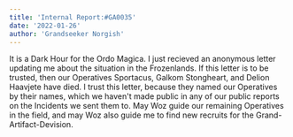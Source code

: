 ```yaml
---
title: 'Internal Report:#GA0035'
date: '2022-01-26'
author: 'Grandseeker Norgish'
---
```


It is a Dark Hour for the Ordo Magica. I just recieved an anonymous letter
updating me about the situation in the Frozenlands. If this letter is to be trusted,
then our Operatives Sportacus, Galkom Stongheart, and Delion Haavjete have died.
I trust this letter, because they named our Operatives by their names, which we haven't
made public in any of our public reports on the Incidents we sent them to.
May Woz guide our remaining Operatives in the field, and may Woz also guide me to find
new recruits for the Grand-Artifact-Devision.